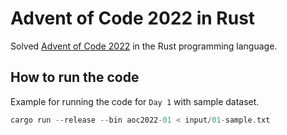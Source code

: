# Advent of Code 2022 in Rust

Solved [Advent of Code 2022](https://adventofcode.com/2022) in the Rust programming language.

## How to run the code

Example for running the code for `Day 1` with sample dataset.

```rs
cargo run --release --bin aoc2022-01 < input/01-sample.txt
```
